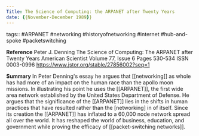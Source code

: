 ```yaml
---
Title: The Science of Computing: the ARPANET after Twenty Years
date: {{November-December 1989}}
---
```


tags:: #ARPANET #networking #historyofnetworking #internet #hub-and-spoke #packetswitching 

**Reference**
Peter J. Denning
The Science of Computing: The ARPANET after Twenty Years
American Scientist 
Volume 77, Issue 6
Pages 530-534
ISSN 0003-0996
https://www.jstor.org/stable/27856002?seq=1

**Summary**
In Peter Denning's essay he argues that [[networking]] as whole has had more of an impact on the human race than the apollo moon missions. In illustrating his point he uses the [[ARPANET]], the first wide area network established by the United States Department of Defense. He argues that the significance of the [[ARPANET]] lies in the shifts in human practices that have resulted rather than the [networking] in of itself. Since its creation the [[ARPANET]] has inflated to a 60,000 node network spread all over the world. It has reshaped the world of business, education, and government while proving the efficacy of [[packet-switching networks]]. 